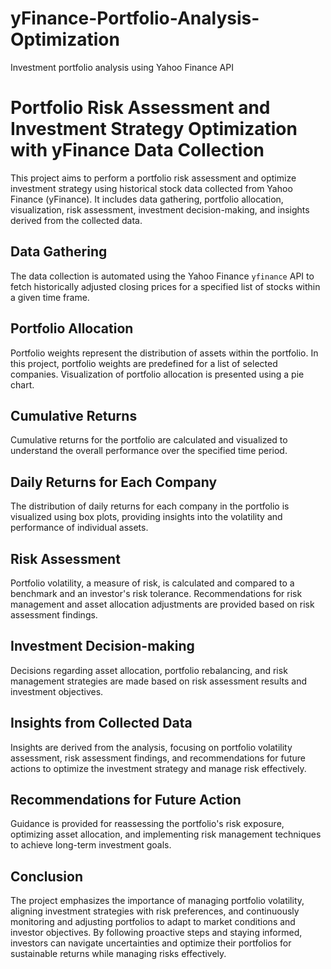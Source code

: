# yFinance-Portfolio-Analysis-Optimization
Investment portfolio analysis using Yahoo Finance API

# Portfolio Risk Assessment and Investment Strategy Optimization with yFinance Data Collection

This project aims to perform a portfolio risk assessment and optimize investment strategy using historical stock data collected from Yahoo Finance (yFinance). It includes data gathering, portfolio allocation, visualization, risk assessment, investment decision-making, and insights derived from the collected data.

## Data Gathering

The data collection is automated using the Yahoo Finance `yfinance` API to fetch historically adjusted closing prices for a specified list of stocks within a given time frame.

## Portfolio Allocation

Portfolio weights represent the distribution of assets within the portfolio. In this project, portfolio weights are predefined for a list of selected companies. Visualization of portfolio allocation is presented using a pie chart.

## Cumulative Returns

Cumulative returns for the portfolio are calculated and visualized to understand the overall performance over the specified time period.

## Daily Returns for Each Company

The distribution of daily returns for each company in the portfolio is visualized using box plots, providing insights into the volatility and performance of individual assets.

## Risk Assessment

Portfolio volatility, a measure of risk, is calculated and compared to a benchmark and an investor's risk tolerance. Recommendations for risk management and asset allocation adjustments are provided based on risk assessment findings.

## Investment Decision-making

Decisions regarding asset allocation, portfolio rebalancing, and risk management strategies are made based on risk assessment results and investment objectives.

## Insights from Collected Data

Insights are derived from the analysis, focusing on portfolio volatility assessment, risk assessment findings, and recommendations for future actions to optimize the investment strategy and manage risk effectively.

## Recommendations for Future Action

Guidance is provided for reassessing the portfolio's risk exposure, optimizing asset allocation, and implementing risk management techniques to achieve long-term investment goals.

## Conclusion

The project emphasizes the importance of managing portfolio volatility, aligning investment strategies with risk preferences, and continuously monitoring and adjusting portfolios to adapt to market conditions and investor objectives. By following proactive steps and staying informed, investors can navigate uncertainties and optimize their portfolios for sustainable returns while managing risks effectively.
